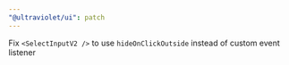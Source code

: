```yaml
---
"@ultraviolet/ui": patch
---
```


Fix `<SelectInputV2 />` to use `hideOnClickOutside` instead of custom event listener
